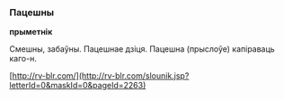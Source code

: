 ### Пацешны
**прыметнік**

Смешны, забаўны. Пацешнае дзіця. Пацешна (прыслоўе) капіраваць каго-н.

<a rel="author">[http://rv-blr.com/](http://rv-blr.com/slounik.jsp?letterId=0&maskId=0&pageId=2263)</a>
